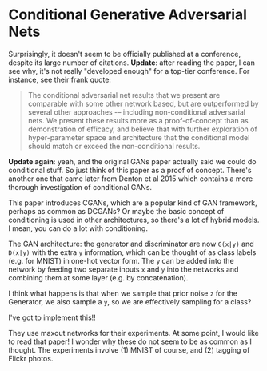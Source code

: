 # Conditional Generative Adversarial Nets

Surprisingly, it doesn't seem to be officially published at a conference,
despite its large number of citations. **Update**: after reading the paper, I
can see why, it's not really "developed enough" for a top-tier conference. For
instance, see their frank quote:

> The conditional adversarial net results that we present are comparable with
> some other network based, but are outperformed by several other approaches -–
> including non-conditional adversarial nets. We present these results more as a
> proof-of-concept than as demonstration of efficacy, and believe that with
> further exploration of hyper-parameter space and architecture that the
> conditional model should match or exceed the non-conditional results.

**Update again**: yeah, and the original GANs paper actually said we could do
conditional stuff. So just think of this paper as a proof of concept. There's
another one that came later from Denton et al 2015 which contains a more
thorough investigation of conditional GANs.

This paper introduces CGANs, which are a popular kind of GAN framework, perhaps
as common as DCGANs?  Or maybe the basic concept of conditioning is used in
other architectures, so there's a lot of hybrid models. I mean, you can do a lot
with conditioning.

The GAN architecture: the generator and discriminator are now `G(x|y)` and
`D(x|y)` with the extra `y` information, which can be thought of as class labels
(e.g. for MNIST) in one-hot vector form. The `y` can be added into the network
by feeding two separate inputs `x` and `y` into the networks and combining them
at some layer (e.g. by concatenation).

I think what happens is that when we sample that prior noise `z` for the
Generator, we also sample a `y`, so we are effectively sampling for a class?

I've got to implement this!!

They use maxout networks for their experiments. At some point, I would like to
read that paper! I wonder why these do not seem to be as common as I thought.
The experiments involve (1) MNIST of course, and (2) tagging of Flickr photos.
